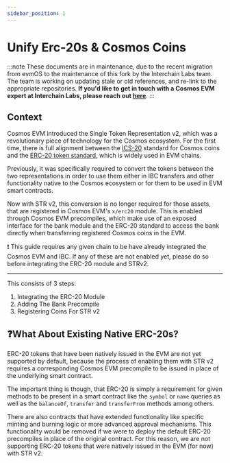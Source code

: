 ```yaml
---
sidebar_position: 1
---
```


# Unify Erc-20s & Cosmos Coins

:::note
These documents are in maintenance, due to the recent migration from evmOS to the maintenance of this fork by the Interchain Labs team. The team is working on updating stale or old references, and re-link to the appropriate repositories. **If you'd like to get in touch with a Cosmos EVM expert at Interchain Labs, please reach out [here](https://share-eu1.hsforms.com/2g6yO-PVaRoKj50rUgG4Pjg2e2sca)**.
:::

## Context

Cosmos EVM introduced the Single Token Representation v2, which was a revolutionary piece of technology for the Cosmos ecosystem. For the first time, there is full alignment between the [ICS-20](https://github.com/cosmos/ibc/blob/main/spec/app/ics-020-fungible-token-transfer/README.md) standard for Cosmos coins and the [ERC-20 token standard](https://ethereum.org/en/developers/docs/standards/tokens/erc-20/), which is widely used in EVM chains.

Previously, it was specifically required to convert the tokens between the two representations in order to use them either in IBC transfers and other functionality native to the Cosmos ecosystem or for them to be used in EVM smart contracts.

Now with STR v2, this conversion is no longer required for those assets, that are registered in Cosmos EVM's `x/erc20` module. This is enabled through Cosmos EVM precompiles, which make use of an exposed interface for the bank module and the ERC-20 standard to access the bank directly when transferring registered Cosmos coins in the EVM.

❗ This guide requires any given chain to be have already integrated the Cosmos EVM and IBC. If any of these are not enabled yet, please do so before integrating the ERC-20 module and STRv2.

***

This consists of 3 steps:

1. Integrating the ERC-20 Module
2. Adding The Bank Precompile
3. Registering Coins For STR v2


## ❓What About Existing Native ERC-20s?
ERC-20 tokens that have been natively issued in the EVM are not yet supported by default, because the process of enabling them with STR v2 requires a corresponding Cosmos EVM precompile to be issued in place of the underlying smart contract.

The important thing is though, that ERC-20 is simply a requirement for given methods to be present in a smart contract like the `symbol` or `name` queries as well as the `balanceOf`, `transfer` and `transferFrom` methods among others.

There are also contracts that have extended functionality like specific minting and burning logic or more advanced approval mechanisms. This functionality would be removed if we were to deploy the default ERC-20 precompiles in place of the original contract. For this reason, we are not supporting ERC-20 tokens that were natively issued in the EVM (for now) with STR v2.
